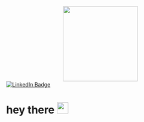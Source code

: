 <div id="header" align="center">
  <img src="https://media.giphy.com/media/2kP5D3xGKNRU4pI7Kr/giphy.gif" width="200"/>
</div>
<div id="badges">
  <a href="https://www.linkedin.com/in/nikita-zalesov-2653ab207/">
    <img src="https://img.shields.io/badge/LinkedIn-blue?style=for-the-badge&logo=linkedin&logoColor=white" alt="LinkedIn Badge"/>
  </a>
</div>
<img src="https://komarev.com/ghpvc/?username=8bitniksis&style=flat-square&color=blue" alt=""/>
<h1>
  hey there
  <img src="https://media.giphy.com/media/hvRJCLFzcasrR4ia7z/giphy.gif" width="30px"/>
</h1>
